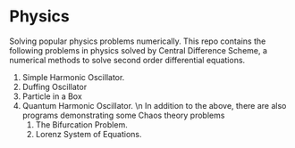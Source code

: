 # Physics
Solving popular physics problems numerically.
This repo contains the following problems in physics solved by Central Difference Scheme, a numerical methods to solve second order differential equations.
  1) Simple Harmonic Oscillator.
  2) Duffing Oscillator
  3) Particle in a Box
  4) Quantum Harmonic Oscillator. \n
In addition to the above, there are also programs demonstrating some Chaos theory problems
     1) The Bifurcation Problem.
     2) Lorenz System of Equations.
